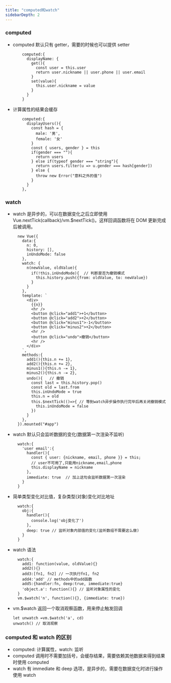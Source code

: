 ```yaml
---
title: "computed和watch"
sidebarDepth: 2
---
```


### computed

- computed 默认只有 getter，需要的时候也可以提供 setter

  ```
      computed:{
        displayName: {
          get(){
            const user = this.user
            return user.nickname || user.phone || user.email
          }
          set(value){
            this.user.nickname = value
          }
        }
      }
  ```

- 计算属性的结果会缓存
  ```
      computed:{
        displayUsers(){
          const hash = {
            male: '男',
            female: '女'
          }
          const { users, gender } = this
          if(gender === ""){
            return users
          } else if(typeof gender === "string"){
            return users.filter(u => u.gender === hash[gender])
          } else {
            throw new Error("意料之外的值")
          }
        }
      },
  ```

### watch

- watch 是异步的，可以在数据变化之后立即使用 Vue.nextTick(callback)/vm.\$nextTick()。这样回调函数将在 DOM 更新完成后被调用。

  ```
    new Vue({
      data:{
        n: 0,
        history: [],
        inUndoMode: false
      },
      watch: {
        n(newValue, oldValue){
          if(!this.inUndoMode){  // 判断是否为撤销模式
            this.history.push({from: oldValue, to: newValue})
          }
        }
      },
      template: `
        <div>
          {{n}}
          <hr />
          <button @click="add1">+1</button>
          <button @click="add2">+2</button>
          <button @click="minus1">-1</button>
          <button @click="minus2">+2</button>
          <hr />
          <button @click="undo">撤销</button>
          <hr />
        </div>
      `,
      methods:{
        add1(){this.n += 1},
        add2(){this.n += 2},
        minus1(){this.n -= 1},
        minus2(){this.n -= 2},
        undo(){   // 撤销
          const last = this.history.pop()
          const old = last.from
          this.inUndoMode = true
          this.n = old
          this.$nextTick(()=>{ // 等到watch异步操作执行完毕后再关闭撤销模式
            this.inUndoMode = false
          })
        }
      },
    }).mounted("#app")
  ```

- watch 默认只会监听数据的变化(数据第一次渲染不监听)

  ```
    watch:{
      'user email':{
        handler(){
          const { user: {nickname, email, phone }} = this;
          // user不可用了,只能用nickname,email,phone
          this.displayName = nickname
        },
        immediate: true  // 加上这句会监听数据第一次渲染
      }
    }
  ```

- 简单类型变化对比值，复杂类型(对象)变化对比地址

  ```
    watch:{
      obj:{
        handler(){
          console.log('obj变化了')
        },
        deep: true // 监听对象内部值的变化(监听数组不需要这么做)
      }
    }
  ```

* watch 语法
  ```
    watch:{
      add1: function(value, oldValue){}
      add2(){}
      add3:[fn1, fn2] // 一次执行fn1, fn2
      add4:'add' // methods中的add函数
      add5:{handler:fn, deep:true, immediate:true}
      'object.a': function(){} // 监听对象属性的变化
    }
    vm.$watch('n', function(){}, {immediate: true})
  ```
* vm.\$watch 返回一个取消观察函数，用来停止触发回调
  ```
  let unwatch =vm.$watch('a', cd)
  unwatch() // 取消观察
  ```

### computed 和 watch 的区别

- computed: 计算属性，watch: 监听
- computed 调用时不需要加括号，会缓存结果，需要依赖其他数据来得到结果时使用 computed
- watch 有 immediate 和 deep 选项，是异步的，需要在数据变化时进行操作使用 watch
